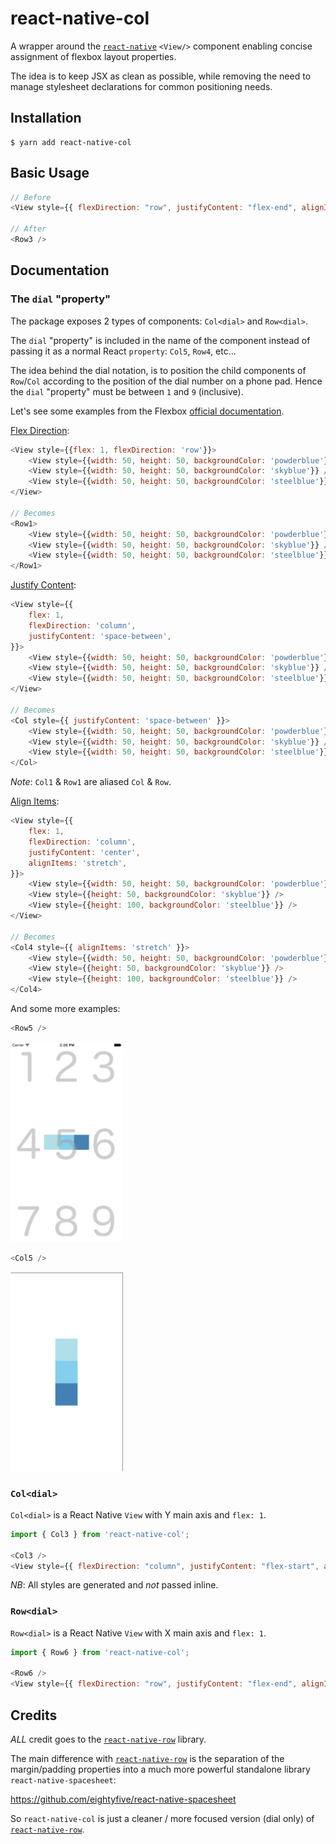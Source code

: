 # react-native-col

A wrapper around the [`react-native`](https://github.com/facebook/react-native) `<View/>` component enabling concise assignment of flexbox layout properties.

The idea is to keep JSX as clean as possible, while removing the need to manage stylesheet declarations for common positioning needs.

## Installation

```
$ yarn add react-native-col
```

## Basic Usage

```js
// Before
<View style={{ flexDirection: "row", justifyContent: "flex-end", alignItems: "flex-start", flex: true }} />

// After
<Row3 />
```

## Documentation

### The `dial` "property"

The package exposes 2 types of components: `Col<dial>` and `Row<dial>`.

The `dial` "property" is included in the name of the component instead of passing it as a normal React `property`: `Col5`, `Row4`, etc...

The idea behind the dial notation, is to position the child components of `Row`/`Col` according to the position of the dial number on a phone pad. Hence the `dial` "property" must be between `1` and `9` (inclusive).

Let's see some examples from the Flexbox [official documentation](https://facebook.github.io/react-native/docs/flexbox).

[Flex Direction](https://facebook.github.io/react-native/docs/flexbox#flex-direction):

```js
<View style={{flex: 1, flexDirection: 'row'}}>
	<View style={{width: 50, height: 50, backgroundColor: 'powderblue'}} />
	<View style={{width: 50, height: 50, backgroundColor: 'skyblue'}} />
	<View style={{width: 50, height: 50, backgroundColor: 'steelblue'}} />
</View>

// Becomes
<Row1>
	<View style={{width: 50, height: 50, backgroundColor: 'powderblue'}} />
	<View style={{width: 50, height: 50, backgroundColor: 'skyblue'}} />
	<View style={{width: 50, height: 50, backgroundColor: 'steelblue'}} />
</Row1>
```

[Justify Content](https://facebook.github.io/react-native/docs/flexbox#justify-content):

```js
<View style={{
	flex: 1,
	flexDirection: 'column',
	justifyContent: 'space-between',
}}>
	<View style={{width: 50, height: 50, backgroundColor: 'powderblue'}} />
	<View style={{width: 50, height: 50, backgroundColor: 'skyblue'}} />
	<View style={{width: 50, height: 50, backgroundColor: 'steelblue'}} />
</View>

// Becomes
<Col style={{ justifyContent: 'space-between' }}>
	<View style={{width: 50, height: 50, backgroundColor: 'powderblue'}} />
	<View style={{width: 50, height: 50, backgroundColor: 'skyblue'}} />
	<View style={{width: 50, height: 50, backgroundColor: 'steelblue'}} />
</Col>
```

_Note_: `Col1` & `Row1` are aliased `Col` & `Row`.

[Align Items](https://facebook.github.io/react-native/docs/flexbox#align-items):

```js
<View style={{
	flex: 1,
	flexDirection: 'column',
	justifyContent: 'center',
	alignItems: 'stretch',
}}>
	<View style={{width: 50, height: 50, backgroundColor: 'powderblue'}} />
	<View style={{height: 50, backgroundColor: 'skyblue'}} />
	<View style={{height: 100, backgroundColor: 'steelblue'}} />
</View>

// Becomes
<Col4 style={{ alignItems: 'stretch' }}>
	<View style={{width: 50, height: 50, backgroundColor: 'powderblue'}} />
	<View style={{height: 50, backgroundColor: 'skyblue'}} />
	<View style={{height: 100, backgroundColor: 'steelblue'}} />
</Col4>
```

And some more examples:

```js
<Row5 />
```

<img src="examples/row-5.jpg" width="180" />

```js
<Col5 />
```

<img src="examples/col-5.jpg" width="180" />

### `Col<dial>`

`Col<dial>` is a React Native `View` with Y main axis and `flex: 1`.

```js
import { Col3 } from 'react-native-col';

<Col3 />
<View style={{ flexDirection: "column", justifyContent: "flex-start", alignItems: "flex-end", flex: 1 }} />
```

_NB_: All styles are generated and _not_ passed inline.

### `Row<dial>`

`Row<dial>` is a React Native `View` with X main axis and `flex: 1`.

```js
import { Row6 } from 'react-native-col';

<Row6 />
<View style={{ flexDirection: "row", justifyContent: "flex-end", alignItems: "center", flex: 1 }} />
```

## Credits

_ALL_ credit goes to the [`react-native-row`](https://github.com/hyrwork/react-native-row) library.

The main difference with [`react-native-row`](https://github.com/hyrwork/react-native-row) is the separation of the margin/padding properties into a much more powerful standalone library `react-native-spacesheet`:

https://github.com/eightyfive/react-native-spacesheet

So `react-native-col` is just a cleaner / more focused version (dial only) of [`react-native-row`](https://github.com/hyrwork/react-native-row).
